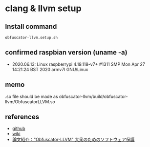 # clang & llvm setup

## Install command
```bash:
obfuscator-llvm.setup.sh
```

## confirmed raspbian version (uname -a)
- 2020.06.13: Linux raspberrypi 4.19.118-v7+ #1311 SMP Mon Apr 27 14:21:24 BST 2020 armv7l GNU/Linux

## memo
.so file should be made as obfuscator-llvm/build/obfuscator-llvm/ObfuscatorLLVM.so

## references
- [github](https://github.com/MaxXor/obfuscator-llvm)
- [wiki](https://github.com/obfuscator-llvm/obfuscator/wiki)
- [論文紹介："Obfuscator-LLVM" 大衆のためのソフトウェア保護](https://qiita.com/UedaTakeyuki/items/4dd32bee474433af4b6e)
